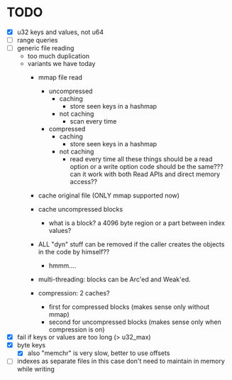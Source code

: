# TODO
- [x] u32 keys and values, not u64
- [ ] range queries
- [ ] generic file reading
  - too much duplication
  - variants we have today
    - mmap file read
      - uncompressed
        - caching
          - store seen keys in a hashmap
        - not caching
          - scan every time
      - compressed
        - caching
          - store seen keys in a hashmap
        - not caching
          - read every time
    all these things should be a read option or a write option
    code should be the same??? can it work with both Read APIs and direct memory access??
    - cache original file (ONLY mmap supported now)
    - cache uncompressed blocks
      - what is a block? a 4096 byte region or a part between index values?

    - ALL "dyn" stuff can be removed if the caller creates the objects in the code by himself??
      - hmmm....

    - multi-threading: blocks can be Arc'ed and Weak'ed.
    - compression: 2 caches?
      - first for compressed blocks (makes sense only without mmap)
      - second for uncompressed blocks (makes sense only when compression is on)
- [x] fail if keys or values are too long (> u32_max)
- [x] byte keys
  - [x] also "memchr" is very slow, better to use offsets
- [ ] indexes as separate files
  in this case don't need to maintain in memory while writing